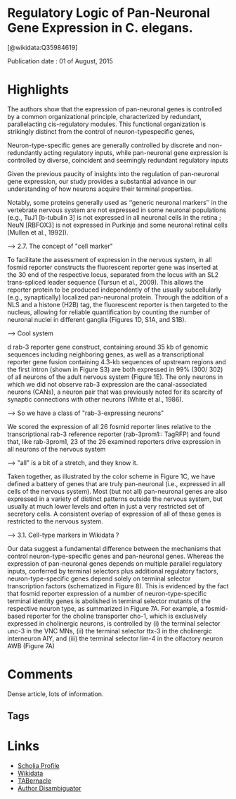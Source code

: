 
Regulatory Logic of Pan-Neuronal Gene Expression in C. elegans.
===============================================================
  
  [@wikidata:Q35984619]  
  
Publication date : 01 of August, 2015  

# Highlights

The authors show that the expression of
pan-neuronal genes is controlled by a
common organizational principle,
characterized by redundant, parallelacting cis-regulatory modules. This
functional organization is strikingly
distinct from the control of neuron-typespecific genes,

Neuron-type-specific genes are generally controlled
by discrete and non-redundantly acting regulatory
inputs, while pan-neuronal gene expression is
controlled by diverse, coincident and seemingly
redundant regulatory inputs

Given the previous
paucity of insights into the regulation of pan-neuronal gene
expression, our study provides a substantial advance in our understanding of how neurons acquire their terminal properties.

Notably, some proteins generally used as ‘‘generic neuronal
markers’’ in the vertebrate nervous system are not expressed
in some neuronal populations (e.g., TuJ1 [b-tubulin 3] is not expressed in all neuronal cells in the retina ; NeuN [RBFOX3] is not expressed in Purkinje and some
neuronal retinal cells [Mullen et al., 1992]).

--> 2.7. The concept of "cell marker"

To facilitate the assessment of
expression in the nervous system, in all fosmid reporter constructs the fluorescent reporter gene was inserted at the 30 end
of the respective locus, separated from the locus with an SL2
trans-spliced leader sequence (Tursun et al., 2009). This allows
the reporter protein to be produced independently of the usually
subcellularly (e.g., synaptically) localized pan-neuronal protein.
Through the addition of a NLS and a histone (H2B) tag, the fluorescent reporter is then targeted to the nucleus, allowing for
reliable quantification by counting the number of neuronal nuclei
in different ganglia (Figures 1D, S1A, and S1B).

--> Cool system

d rab-3 reporter gene construct, containing around 35 kb of genomic sequences including neighboring genes, as well as a transcriptional reporter gene fusion
containing 4.3-kb sequences of upstream regions and the first
intron (shown in Figure S3) are both expressed in 99% (300/
302) of all neurons of the adult nervous system (Figure 1E). The
only neurons in which we did not observe rab-3 expression are
the canal-associated neurons (CANs), a neuron pair that was
previously noted for its scarcity of synaptic connections with
other neurons (White et al., 1986).

--> So we have a class of "rab-3-expressing neurons"

We scored the expression of all 26 fosmid reporter lines relative to the transcriptional rab-3 reference reporter (rab-3prom1::
TagRFP) and found that, like rab-3prom1, 23 of the 26 examined
reporters drive expression in all neurons of the nervous system

--> "all" is a bit of a stretch, and they know it.


Taken together, as illustrated by the color scheme in Figure 1C,
we have defined a battery of genes that are truly pan-neuronal
(i.e., expressed in all cells of the nervous system). Most (but
not all) pan-neuronal genes are also expressed in a variety of
distinct patterns outside the nervous system, but usually at
much lower levels and often in just a very restricted set of
secretory cells. A consistent overlap of expression of all of these
genes is restricted to the nervous system.

--> 3.1. Cell-type markers in Wikidata ?

Our data suggest a fundamental difference between the mechanisms that control neuron-type-specific genes and pan-neuronal
genes. Whereas the expression of pan-neuronal genes depends
on multiple parallel regulatory inputs, conferred by terminal selectors plus additional regulatory factors, neuron-type-specific
genes depend solely on terminal selector transcription factors
(schematized in Figure 8). This is evidenced by the fact that
fosmid reporter expression of a number of neuron-type-specific
terminal identity genes is abolished in terminal selector mutants
of the respective neuron type, as summarized in Figure 7A. For
example, a fosmid-based reporter for the choline transporter
cho-1, which is exclusively expressed in cholinergic neurons, is
controlled by (i) the terminal selector unc-3 in the VNC MNs,
(ii) the terminal selector ttx-3 in the cholinergic interneuron AIY,
and (iii) the terminal selector lim-4 in the olfactory neuron AWB
(Figure 7A)


# Comments
Dense article, lots of information.

## Tags

# Links
  
 * [Scholia Profile](https://scholia.toolforge.org/work/Q35984619)  
 * [Wikidata](https://www.wikidata.org/wiki/Q35984619)  
 * [TABernacle](https://tabernacle.toolforge.org/?#/tab/manual/Q35984619/P921%3BP4510)  
 * [Author Disambiguator](https://author-disambiguator.toolforge.org/work_item_oauth.php?id=Q35984619&batch_id=&match=1&author_list_id=&doit=Get+author+links+for+workhttps://tabernacle.toolforge.org/?#/tab/manual/Q35984619/P921%3BP4510)  
